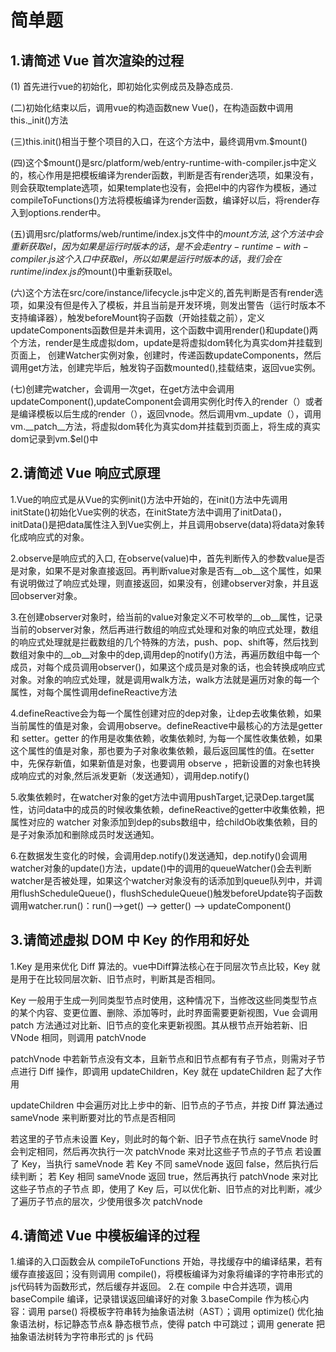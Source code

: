 # 简单题

## 1.请简述 Vue 首次渲染的过程

(1) 首先进行vue的初始化，即初始化实例成员及静态成员.

(二)初始化结束以后，调用vue的构造函数new Vue()，在构造函数中调用this._init()方法

(三)this.init()相当于整个项目的入口，在这个方法中，最终调用vm.$mount()

(四)这个$mount()是src/platform/web/entry-runtime-with-compiler.js中定义的，核心作用是把模板编译为render函数，判断是否有render选项，如果没有，则会获取template选项，如果template也没有，会把el中的内容作为模板，通过compileToFunctions()方法将模板编译为render函数，编译好以后，将render存入到options.render中。

(五)调用src/platforms/web/runtime/index.js文件中的$mount方法,这个方法中会重新获取el，因为如果是运行时版本的话，是不会走entry-runtime-with-compiler.js这个入口中获取el，所以如果是运行时版本的话，我们会在runtime/index.js的$mount()中重新获取el。

(六)这个方法在src/core/instance/lifecycle.js中定义的,首先判断是否有render选项，如果没有但是传入了模板，并且当前是开发环境，则发出警告（运行时版本不支持编译器），触发beforeMount钩子函数（开始挂载之前），定义updateComponents函数但是并未调用，这个函数中调用render()和update()两个方法，render是生成虚拟dom，update是将虚拟dom转化为真实dom并挂载到页面上，
创建Watcher实例对象，创建时，传递函数updateComponents，然后调用get方法，创建完毕后，触发钩子函数mounted(),挂载结束，返回vue实例。

(七)创建完watcher，会调用一次get，在get方法中会调用updateComponent(),updateComponent会调用实例化时传入的render（）或者是编译模板以后生成的render（），返回vnode。然后调用vm._update（），调用vm.__patch__方法，将虚拟dom转化为真实dom并挂载到页面上，将生成的真实dom记录到vm.$el()中

## 2.请简述 Vue 响应式原理

1.Vue的响应式是从Vue的实例init()方法中开始的，在init()方法中先调用initState()初始化Vue实例的状态，在initState方法中调用了initData()， initData()是把data属性注入到Vue实例上，并且调用observe(data)将data对象转化成响应式的对象。

2.observe是响应式的入口, 在observe(value)中，首先判断传入的参数value是否是对象，如果不是对象直接返回。再判断value对象是否有__ob__这个属性，如果有说明做过了响应式处理，则直接返回，如果没有，创建observer对象，并且返回observer对象。

3.在创建observer对象时，给当前的value对象定义不可枚举的__ob__属性，记录当前的observer对象，然后再进行数组的响应式处理和对象的响应式处理，数组的响应式处理就是拦截数组的几个特殊的方法，push、pop、shift等，然后找到数组对象中的__ob__对象中的dep,调用dep的notify()方法，再遍历数组中每一个成员，对每个成员调用observer()，如果这个成员是对象的话，也会转换成响应式对象。对象的响应式处理，就是调用walk方法，walk方法就是遍历对象的每一个属性，对每个属性调用defineReactive方法

4.defineReactive会为每一个属性创建对应的dep对象，让dep去收集依赖，如果当前属性的值是对象，会调用observe。defineReactive中最核心的方法是getter 和 setter。getter 的作用是收集依赖，收集依赖时, 为每一个属性收集依赖，如果这个属性的值是对象，那也要为子对象收集依赖，最后返回属性的值。在setter 中，先保存新值，如果新值是对象，也要调用 observe ，把新设置的对象也转换成响应式的对象,然后派发更新（发送通知），调用dep.notify()

5.收集依赖时，在watcher对象的get方法中调用pushTarget,记录Dep.target属性，访问data中的成员的时候收集依赖，defineReactive的getter中收集依赖，把属性对应的 watcher 对象添加到dep的subs数组中，给childOb收集依赖，目的是子对象添加和删除成员时发送通知。

6.在数据发生变化的时候，会调用dep.notify()发送通知，dep.notify()会调用watcher对象的update()方法，update()中的调用的queueWatcher()会去判断watcher是否被处理，如果这个watcher对象没有的话添加到queue队列中，并调用flushScheduleQueue()，flushScheduleQueue()触发beforeUpdate钩子函数调用watcher.run()：run()-->get() --> getter() --> updateComponent()

## 3.请简述虚拟 DOM 中 Key 的作用和好处

1.Key 是用来优化 Diff 算法的。vue中Diff算法核心在于同层次节点比较，Key 就是用于在比较同层次新、旧节点时，判断其是否相同。

Key 一般用于生成一列同类型节点时使用，这种情况下，当修改这些同类型节点的某个内容、变更位置、删除、添加等时，此时界面需要更新视图，Vue 会调用 patch 方法通过对比新、旧节点的变化来更新视图。其从根节点开始若新、旧 VNode 相同，则调用 patchVnode

patchVnode 中若新节点没有文本，且新节点和旧节点都有有子节点，则需对子节点进行 Diff 操作，即调用 updateChildren，Key 就在 updateChildren 起了大作用

updateChildren 中会遍历对比上步中的新、旧节点的子节点，并按 Diff 算法通过 sameVnode 来判断要对比的节点是否相同

若这里的子节点未设置 Key，则此时的每个新、旧子节点在执行 sameVnode 时会判定相同，然后再次执行一次 patchVnode 来对比这些子节点的子节点
若设置了 Key，当执行 sameVnode
若 Key 不同 sameVnode 返回 false，然后执行后续判断；
若 Key 相同 sameVnode 返回 true，然后再执行 patchVnode 来对比这些子节点的子节点
即，使用了 Key 后，可以优化新、旧节点的对比判断，减少了遍历子节点的层次，少使用很多次 patchVnode

## 4.请简述 Vue 中模板编译的过程

1.编译的入口函数会从 compileToFunctions 开始，寻找缓存中的编译结果，若有缓存直接返回；没有则调用 compile()，将模板编译为对象将编译的字符串形式的js代码转为函数形式，然后缓存并返回。
2.在 compile 中合并选项，调用 baseCompile 编译，记录错误返回编译好的对象
3.baseCompile 作为核心内容：调用 parse() 将模板字符串转为抽象语法树（AST）；调用 optimize() 优化抽象语法树，标记静态节点& 静态根节点，使得 patch 中可跳过；调用 generate 把抽象语法树转为字符串形式的 js 代码

